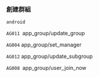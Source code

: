 ### 創建群組





`android`

`AG011 `app\_group/update\_group  

`AG004` app\_group/set\_manager  

`AG012` app\_group/update\_subgroup   

`AG008 `app\_group/user\_join\_now  

